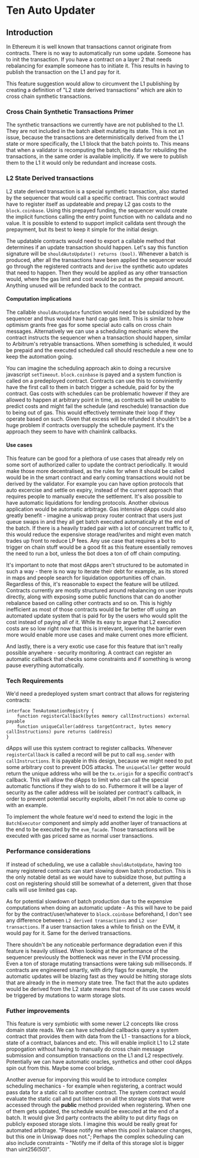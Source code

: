 # Ten Auto Updater

## Introduction

In Ethereum it is well known that transactions cannot originate from contracts. There is no way to automatically run some update. Someone has to init the transaction. If you have a contract on a layer 2 that needs rebalancing for example someone has to initiate it. This results in having to publish the transaction on the L1 and pay for it.


This feature suggestion would allow to circumvent the L1 publishing by creating a definition of "L2 state derived transactions" which are akin to cross chain synthetic transactions.


### Cross Chain Synthetic Transactions Primer

The synthetic transactions we currently have are not published to the L1. They are not included in the batch albeit mutating its state. This is not an issue, because the transactions are deterministically derived from the L1 state or more specifically, the L1 block that the batch points to. This means that when a validator is recomputing the batch, the data for rebuilding the transactions, in the same order is available implicitly. If we were to publish them to the L1 it would only be redundant and increase costs.


### L2 State Derived transactions

L2 state derived transaction is a special synthetic transaction, also started by the sequencer that would call a specific contract. This contract would have to register itself as updateable and prepay L2 gas costs to the `block.coinbase`. Using this prepayed funding, the sequencer would create the implicit functions calling the entry point function with no calldata and no value. It is possible to extend to support implicit calldata sent through the prepayment, but its best to keep it simple for the initial design.

The updatable contracts would need to export a callable method that determines if an update transaction should happen. Let's say this function signature will be `shouldAutoUpdate() returns (bool)`. 
Whenever a batch is produced, after all the transactions have been applied the sequencer would go through the registered contracts and `derive` the synthetic auto updates that need to happen. Then they would be applied as any other transaction would, where the gas limit and cost would be put as the prepaid amount. Anything unused will be refunded back to the contract.

#### Computation implications

The callable `shouldAutoUpdate` function would need to be subsidized by the sequencer and thus would have hard cap gas limit. This is similar to how optimism grants free gas for some special auto calls on cross chain messages. Alternatively we can use a scheduling mechanic where the contract instructs the sequencer when a transaction should happen, similar to Arbitrum's retryable transactions. When something is scheduled, it would be prepaid and the executed scheduled call should reschedule a new one to keep the automation going.

You can imagine the scheduling approach akin to doing a recursive javascript `setTimeout`. `block.coinbase` is payed and a system function is called on a predeployed contract. Contracts can use this to conviniently have the first call to them in batch trigger a schedule, paid for by the contract. Gas costs with schedules can be problematic however if they are allowed to happen at arbitrary point in time, as contracts will be unable to predict costs and might fail the schedule (and reschedule) transaction due to being out of gas. This would effectively terminate their loop if they operate based on such. Given that excess will be refunded it shouldn't be a huge problem if contracts oversupply the schedule payment. It's the approach they seem to have with chainlink callbacks.

#### Use cases

This feature can be good for a plethora of use cases that already rely on some sort of authorized caller to update the contract periodically. It would make those more decentralised, as the rules for when it should be called would be in the smart contract and early coming transactions would not be derived by the validator. 
For example you can have option protocols that auto excercise and settle on expiry, instead of the current approach that requires people to manually execute the settlement. 
It's also possible to have automatic liquidations for lending protocols. 
Another obvious application would be automatic arbitrage.
Gas intensive dApps could also greatly benefit - imagine a uniswap proxy router contract that users just queue swaps in and they all get batch executed automatically at the end of the batch. If there is a heavily traded pair with a lot of concurrent traffic to it, this would reduce the expensive storage read/writes and might even match trades up front to reduce LP fees.
Any use case that requires a bot to trigger on chain stuff would be a good fit as this feature essentially removes the need to run a bot, unless the bot does a ton of off chain computing.

It's important to note that most dApps aren't structured to be automated in such a way - there is no way to iterate their debt for example, as its stored in maps and people search for liquidation opportunities off chain. Regardless of this, it's reasonable to expect the feature will be utilized. Contracts currently are mostly structured around rebalancing on user inputs directly, along with exposing some public functions that can do another rebalance based on calling other contracts and so on. This is highly inefficient as most of those contracts would be far better off using an automated update system that is paid for by the users who would split the cost instead of paying all of it. While its easy to argue that L2 execution costs are so low right now that this is irrelevant, lowering the barrier even more would enable more use cases and make current ones more efficient. 


And lastly, there is a very exotic use case for this feature that isn't really possible anywhere - security monitoring. A contract can register an automatic callback that checks some constraints and if something is wrong pause everything automatically. 

### Tech Requirements

We'd need a predeployed system smart contract that allows for registering contracts:

```solidity
interface TenAutomationRegistry {
    function registerCallback(bytes memory callInstructions) external payable
    function uniqueCaller(address targetContract, bytes memory callInstructions) pure returns (address)
}
```

dApps will use this system contract to register callbacks. Whenever `registerCallback` is called a record will be put to call `msg.sender` with `callInstructions`.
It is payable in this design, because we might need to put some arbitrary cost to prevent DOS attacks.
The `uniqueCaller` getter would return the unique address who will be the `tx.origin` for a specific contract's callback. This will allow the dApps to limit who can call the special automatic functions if they wish to do so. Futhermore it will be a layer of security as the caller address will be isolated per contract's callback, in order to prevent potential security exploits, albeit I'm not able to come up with an example.


To implement the whole feature we'd need to extend the logic in the `BatchExecutor` component and simply add another layer of transactions at the end to be executed by the `evm_facade`. Those transactions will be executed with gas priced same as normal user transactions. 

### Performance considerations

If instead of scheduling, we use a callable `shouldAutoUpdate`, having too many registered contracts can start slowing down batch production. This is the only notable detail as we would have to subsidize those, but putting a cost on registering should still be somewhat of a deterrent, given that those calls will use limited gas cap.

As for potential slowdown of batch production due to the expensive computations when doing an automatic update - As this will have to be paid for by the contract/user/whatever to `block.coinbase` beforehand, I don't see any difference between `L2 derived transactions` and `L2 user transactions`. If a user transaction takes a while to finish on the EVM, it would pay for it. Same for the derived transactions.

There shouldn't be any noticeable performance degradation even if this feature is heavily utilised. When looking at the performance of the sequencer previously the bottleneck was never in the EVM processing. Even a ton of storage mutating transactions were taking sub milliseconds. If contracts are engineered smartly, with dirty flags for example, the automatic updates will be blazing fast as they would be hitting storage slots that are already in the in memory state tree. The fact that the auto updates would be derived from the L2 state means that most of its use cases would be triggered by mutations to warm storage slots.


### Futher improvements

This feature is very symbiotic with some newer L2 concepts like cross domain state reads. We can have scheduled callbacks query a system contract that provides them with data from the L1 - transactions for a block, state of a contract, balances and etc. This will enable implicit L1 to L2 state propogation without having to manually do cross chain message submission and consumption transactions on the L1 and L2 respectively. Potentially we can have automatic oracles, synthetics and other cool dApps spin out from this. Maybe some cool bridge. 

Another avenue for imporving this would be to introduce complex scheduling mechanics - for example when registering, a contract would pass data for a static call to another contract. The system contract would evaluate the static call and put listeners on all the storage slots that were accessed through the **public** method provided when registering. When one of them gets updated, the schedule would be executed at the end of a batch. It would give 3rd party contracts the ability to put dirty flags on publicly exposed storage slots. I imagine this would be really great for automated arbitrage. "Please notify me when this pool in balancer changes, but this one in Uniswap does not."; Perhaps the complex scheduling can also include constraints - "Notify me if delta of this storage slot is bigger than uint256(50)".